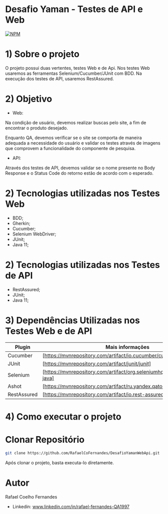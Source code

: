 # Desafio Yaman - Testes de API e Web
[![NPM](https://img.shields.io/npm/l/react)](https://github.com/RafaelCoFernandes/DesafioYamanWebApi/blob/master/LICENSE) 
# 1) Sobre o projeto

O projeto possui duas vertentes, testes Web e de Api. Nos testes Web usaremos as ferramentas Selenium/Cucumber/JUnit com BDD. Na execução dos testes de API, usaremos RestAssured.

# 2) Objetivo
 - Web:
 
Na condição de usuário, devemos realizar buscas pelo site, a fim de encontrar o produto desejado.

Enquanto QA, devemos verificar se o site se comporta de maneira adequada a necessidade do usuário e validar os testes através de imagens que comprovem a funcionalidade do componente de pesquisa.

- API:

Através dos testes de API, devemos validar se o nome presente no Body Response e o Status Code do retorno estão de acordo com o esperado.

# 2) Tecnologias utilizadas nos Testes Web
- BDD;
- Gherkin;
- Cucumber;
- Selenium WebDriver;
- JUnit;
- Java 11;
# 2) Tecnologias utilizadas nos Testes de API
- RestAssured;
- JUnit;
- Java 11;

# 3) Dependências Utilizadas nos Testes Web e de API
| Plugin | Mais informações |
| ------ | ------ |
| Cucumber | [https://mvnrepository.com/artifact/io.cucumber/cucumber-java]|
| JUnit | [https://mvnrepository.com/artifact/junit/junit] |
| Selenium | [https://mvnrepository.com/artifact/org.seleniumhq.selenium/selenium-java]|
| Ashot | [https://mvnrepository.com/artifact/ru.yandex.qatools.ashot/ashot] |
| RestAssured | [https://mvnrepository.com/artifact/io.rest-assured/rest-assured] |

# 4) Como executar o projeto

# Clonar Repositório
```bash
git clone https://github.com/RafaelCoFernandes/DesafioYamanWebApi.git
```
Após clonar o projeto, basta executa-lo diretamente.

# Autor

Rafael Coelho Fernandes

- Linkedin: 
www.linkedin.com/in/rafael-fernandes-QA1997
